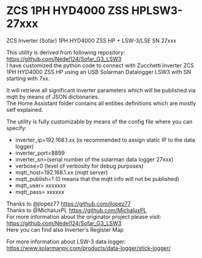 # ZCS 1PH HYD4000 ZSS HPLSW3-27xxx
ZCS Inverter (Sofar) 1PH HYD4000 ZSS HP + LSW-3/LSE SN 27xxx

This utility is derived from following repository:<br>
https://github.com/Nedel124/Sofar_G3_LSW3<br>
I have customized the python code to connect with Zucchetti Inverter ZCS 1PH HYD4000 ZSS HP using an USB Solarman Datalogger LSW3 with SN starting with 7xx.<br>

It will retrieve all significant inverter parameters which will be published via mqtt by means of JSON dictionaries.<br>
The Home Assistant folder contains all entities definitions which are mostly self explained.<br>

The utility is fully customizable by means of the config file where you can specify:<br>

- inverter_ip=192.168.1.xx (is recommended to assign static IP to the data logger)<br>
- inverter_port=8899<br>
- inverter_sn=(serial number of the solarman data logger 27xxx)<br>
- verbose=0 (level of verbosity for debug purposes)<br>
- mqtt_host=192.168.1.xx (mqtt server)<br>
- mqtt_publish=1 (0 means that the mqtt info will not be published)<br>
- mqtt_user= xxxxxxx<br>
- mqtt_pass= xxxxxx<br>

Thanks to @jlopez77 https://github.com/jlopez77<br>
Thanks to @MichaluxPL https://github.com/MichaluxPL<br>
For more information about the originator project please visit:<br>
https://github.com/Nedel124/Sofar_G3_LSW3<br>
Here you can find also Inverter's Register Map<br>

For more information about LSW-3 data logger:<br>
https://www.solarmanpv.com/products/data-logger/stick-logger/<br>

